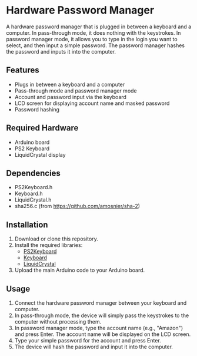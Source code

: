 # Hardware Password Manager

A hardware password manager that is plugged in between a keyboard and a computer. In pass-through mode, it does nothing with the keystrokes. In password manager mode, it allows you to type in the login you want to select, and then input a simple password. The password manager hashes the password and inputs it into the computer.

## Features

- Plugs in between a keyboard and a computer
- Pass-through mode and password manager mode
- Account and password input via the keyboard
- LCD screen for displaying account name and masked password
- Password hashing

## Required Hardware

- Arduino board
- PS2 Keyboard
- LiquidCrystal display

## Dependencies

- PS2Keyboard.h
- Keyboard.h
- LiquidCrystal.h
- sha256.c (from https://github.com/amosnier/sha-2)

## Installation

1. Download or clone this repository.
2. Install the required libraries:
   - [PS2Keyboard](https://github.com/PaulStoffregen/PS2Keyboard)
   - [Keyboard](https://github.com/arduino-libraries/Keyboard)
   - [LiquidCrystal](https://github.com/arduino-libraries/LiquidCrystal)
3. Upload the main Arduino code to your Arduino board.

## Usage

1. Connect the hardware password manager between your keyboard and computer.
2. In pass-through mode, the device will simply pass the keystrokes to the computer without processing them.
3. In password manager mode, type the account name (e.g., "Amazon") and press Enter. The account name will be displayed on the LCD screen.
4. Type your simple password for the account and press Enter.
5. The device will hash the password and input it into the computer.
